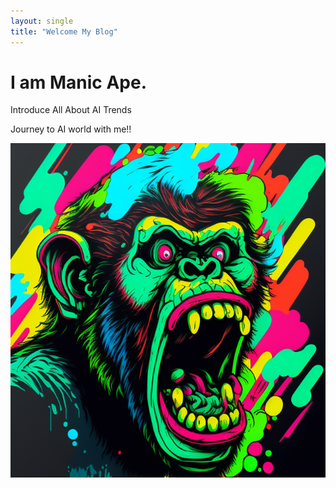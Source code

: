 ```yaml
---
layout: single
title: "Welcome My Blog"
---
```


# I am Manic Ape.
Introduce All About AI Trends



Journey to AI world with me!! 

![maniclo](../images/2023-02-03-first/maniclo.png)
